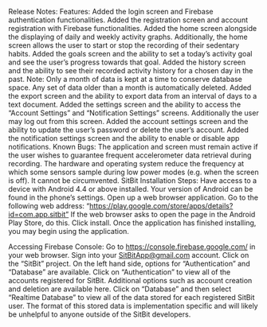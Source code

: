 Release Notes:
	Features:
		Added the login screen and Firebase authentication functionalities.
		Added the registration screen and account registration with Firebase functionalities.
		Added the home screen alongside the displaying of daily and weekly activity graphs. Additionally, the home screen allows the user to start or stop the recording of their sedentary habits.
Added the goals screen and the ability to set a today’s activity goal and see the user’s progress towards that goal.
Added the history screen and the ability to see their recorded activity history for a chosen day in the past.
Note: Only a month of data is kept at a time to conserve database space. Any set of data older than a month is automatically deleted.
Added the export screen and the ability to export data from an interval of days to a text document.
Added the settings screen and the ability to access the “Account Settings” and “Notification Settings” screens. Additionally the user may log out from this screen.
Added the account settings screen and the ability to update the user’s password or delete the user’s account.
Added the notification settings screen and the ability to enable or disable app notifications.
	Known Bugs:
The application and screen must remain active if the user wishes to guarantee frequent accelerometer data retrieval during recording.
The hardware and operating system reduce the frequency at which some sensors sample during low power modes (e.g. when the screen is off). It cannot be circumvented.
SitBit Installation Steps:
Have access to a device with Android 4.4 or above installed.
Your version of Android can be found in the phone’s settings.
Open up a web browser application.
Go to the following web address: “https://play.google.com/store/apps/details?id=com.app.sitbit”
If the web browser asks to open the page in the Android Play Store, do this.
Click install.
Once the application has finished installing, you may begin using the application.

Accessing Firebase Console:
Go to https://console.firebase.google.com/ in your web browser.
Sign into your SitBitApp@gmail.com account.
Click on the “SitBit” project.
On the left hand side, options for “Authentication” and “Database” are available.
Click on “Authentication” to view all of the accounts registered for SitBit.
Additional options such as account creation and deletion are available here.
Click on “Database” and then select “Realtime Database” to view all of the data stored for each registered SitBit user.
The format of this stored data is implementation specific and will likely be unhelpful to anyone outside of the SitBit developers.
